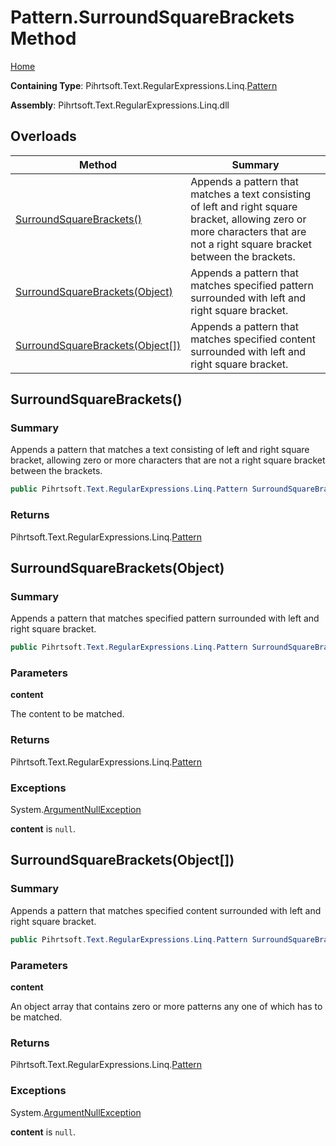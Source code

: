 # Pattern\.SurroundSquareBrackets Method

[Home](../../../../../../README.md)

**Containing Type**: Pihrtsoft\.Text\.RegularExpressions\.Linq\.[Pattern](../README.md)

**Assembly**: Pihrtsoft\.Text\.RegularExpressions\.Linq\.dll

## Overloads

| Method | Summary |
| ------ | ------- |
| [SurroundSquareBrackets()](#Pihrtsoft_Text_RegularExpressions_Linq_Pattern_SurroundSquareBrackets) | Appends a pattern that matches a text consisting of left and right square bracket, allowing zero or more characters that are not a right square bracket between the brackets\. |
| [SurroundSquareBrackets(Object)](#Pihrtsoft_Text_RegularExpressions_Linq_Pattern_SurroundSquareBrackets_System_Object_) | Appends a pattern that matches specified pattern surrounded with left and right square bracket\. |
| [SurroundSquareBrackets(Object\[\])](#Pihrtsoft_Text_RegularExpressions_Linq_Pattern_SurroundSquareBrackets_System_Object___) | Appends a pattern that matches specified content surrounded with left and right square bracket\. |

## SurroundSquareBrackets\(\) <a name="Pihrtsoft_Text_RegularExpressions_Linq_Pattern_SurroundSquareBrackets"></a>

### Summary

Appends a pattern that matches a text consisting of left and right square bracket, allowing zero or more characters that are not a right square bracket between the brackets\.

```csharp
public Pihrtsoft.Text.RegularExpressions.Linq.Pattern SurroundSquareBrackets()
```

### Returns

Pihrtsoft\.Text\.RegularExpressions\.Linq\.[Pattern](../README.md)

## SurroundSquareBrackets\(Object\) <a name="Pihrtsoft_Text_RegularExpressions_Linq_Pattern_SurroundSquareBrackets_System_Object_"></a>

### Summary

Appends a pattern that matches specified pattern surrounded with left and right square bracket\.

```csharp
public Pihrtsoft.Text.RegularExpressions.Linq.Pattern SurroundSquareBrackets(object content)
```

### Parameters

**content**

The content to be matched\.

### Returns

Pihrtsoft\.Text\.RegularExpressions\.Linq\.[Pattern](../README.md)

### Exceptions

System\.[ArgumentNullException](https://docs.microsoft.com/en-us/dotnet/api/system.argumentnullexception)

**content** is `null`\.

## SurroundSquareBrackets\(Object\[\]\) <a name="Pihrtsoft_Text_RegularExpressions_Linq_Pattern_SurroundSquareBrackets_System_Object___"></a>

### Summary

Appends a pattern that matches specified content surrounded with left and right square bracket\.

```csharp
public Pihrtsoft.Text.RegularExpressions.Linq.Pattern SurroundSquareBrackets(params object[] content)
```

### Parameters

**content**

An object array that contains zero or more patterns any one of which has to be matched\.

### Returns

Pihrtsoft\.Text\.RegularExpressions\.Linq\.[Pattern](../README.md)

### Exceptions

System\.[ArgumentNullException](https://docs.microsoft.com/en-us/dotnet/api/system.argumentnullexception)

**content** is `null`\.

